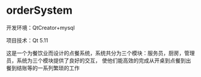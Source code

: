 # orderSystem

开发环境：QtCreator+mysql

项目技术：Qt 5.11

这是一个为餐饮业而设计的点餐系统，系统共分为三个模块：服务员，厨房，管理员，系统为三个模块提供了良好的交互，
使他们能高效的完成从开桌到点餐到出餐到结账等的一系列繁琐的工作
